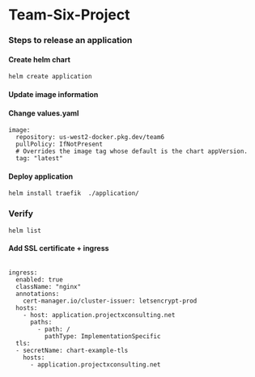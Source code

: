 # Team-Six-Project

### Steps to release an application


#### Create helm chart 
```
helm create application 
```

#### Update image information 
#### Change values.yaml
```
image:
  repository: us-west2-docker.pkg.dev/team6
  pullPolicy: IfNotPresent
  # Overrides the image tag whose default is the chart appVersion.
  tag: "latest"
```

#### Deploy application 
```
helm install traefik  ./application/
```

### Verify
```
helm list 
````



#### Add SSL certificate + ingress
```

ingress:
  enabled: true
  className: "nginx"
  annotations: 
    cert-manager.io/cluster-issuer: letsencrypt-prod
  hosts:
    - host: application.projectxconsulting.net
      paths:
        - path: /
          pathType: ImplementationSpecific
  tls: 
  - secretName: chart-example-tls
    hosts:
      - application.projectxconsulting.net
```